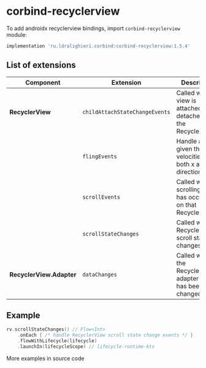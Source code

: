 ﻿
# corbind-recyclerview

To add androidx recyclerview bindings, import `corbind-recyclerview` module:

```groovy
implementation 'ru.ldralighieri.corbind:corbind-recyclerview:1.5.4'
```

## List of extensions

Component | Extension | Description
--|---|--
**RecyclerView** | `childAttachStateChangeEvents` | Called when a view is attached to or detached from the RecyclerView.
                  | `flingEvents` | Handle a fling given the velocities in both x and y directions
                  | `scrollEvents` | Called when a scrolling event has occurred on that RecyclerView.
                  | `scrollStateChanges` | Called when RecyclerView's scroll state changes.
**RecyclerView.Adapter** | `dataChanges` | Called when the RecyclerView's adapter data has been changed  |   |


## Example

```kotlin
rv.scrollStateChanges() // Flow<Int>
    .onEach { /* handle RecyclerView scroll state change events */ }
    .flowWithLifecycle(lifecycle)
    .launchIn(lifecycleScope) // lifecycle-runtime-ktx
```

More examples in source code
